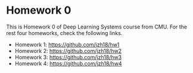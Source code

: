 # Homework 0
This is Homework 0 of Deep Learning Systems course from CMU.
For the rest four homeworks, check the following links.
* Homework 1: https://github.com/jzh18/hw1
* Homework 2: https://github.com/jzh18/hw2
* Homework 3: https://github.com/jzh18/hw3
* Homework 4: https://github.com/jzh18/hw4
